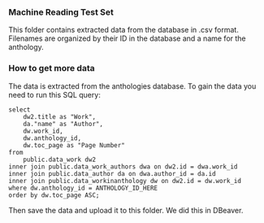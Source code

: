 ### Machine Reading Test Set
This folder contains extracted data from the database in .csv format. Filenames are organized by their ID in the database and a name for the anthology.

### How to get more data
The data is extracted from the anthologies database. To gain the data you need to run this SQL query:

```
select
    dw2.title as "Work",
    da."name" as "Author",
    dw.work_id,
    dw.anthology_id,
    dw.toc_page as "Page Number"
from
    public.data_work dw2
inner join public.data_work_authors dwa on dw2.id = dwa.work_id
inner join public.data_author da on dwa.author_id = da.id
inner join public.data_workinanthology dw on dw2.id = dw.work_id
where dw.anthology_id = ANTHOLOGY_ID_HERE
order by dw.toc_page ASC;
```

Then save the data and upload it to this folder. We did this in DBeaver.